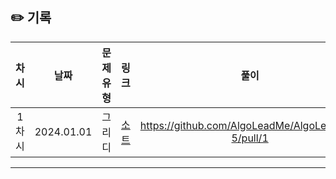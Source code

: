 ## ✏️ 기록   

| 차시 |    날짜    | 문제유형 | 링크 | 풀이 |
|:----:|:---------:|:----:|:-----:|:----:|
| 1차시 | 2024.01.01 |  그리디  | <a href="https://www.acmicpc.net/problem/1083">소트</a>  | https://github.com/AlgoLeadMe/AlgoLeadMe-5/pull/1 |
---
